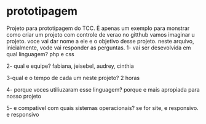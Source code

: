 # prototipagem
Projeto para prototipagem do TCC. È apenas um exemplo para monstrar como criar um projeto com controle de verao no gitthub
vamos imaginar u projeto. voce vai dar nome a ele e o objetivo desse projeto.
neste arquivo, inicialmente, vode vai responder as perguntas.
1- vai ser desevolvida em qual linguagem?
php e css

2- qual e equipe?
fabiana, jeisebel, audrey, cinthia

3-qual e o tempo de cada um neste projeto?
2 horas

4- porque voces utiliuzaram esse linguagem?
porque e mais apropiada para nosso projeto

5- e compativel com quais sistemas operacionais?
se for site, e responsivo.
e responsivo
